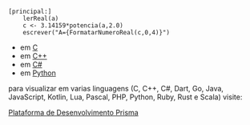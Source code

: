 ``` 
[principal:]
    lerReal(a)
    c <- 3.14159*potencia(a,2.0)
    escrever("A={FormatarNumeroReal(c,0,4)}")
```

- em [C](https://prism-dev-platform.herokuapp.com/tela-demo-transpilado.html?idDemo=2&idTarget=1)
- em [C++](https://prism-dev-platform.herokuapp.com/tela-demo-transpilado.html?idDemo=2&idTarget=2)
- em [C#](https://prism-dev-platform.herokuapp.com/tela-demo-transpilado.html?idDemo=2&idTarget=3)
- em [Python](https://prism-dev-platform.herokuapp.com/tela-demo-transpilado.html?idDemo=2&idTarget=12)

para visualizar em varias linguagens (C, C++, C#, Dart, Go, Java, JavaScript, Kotlin, Lua, Pascal, PHP, Python, Ruby, Rust e Scala) visite:

[Plataforma de Desenvolvimento Prisma](https://prism-dev-platform.herokuapp.com/tela-demo.html?idDemo=2)
